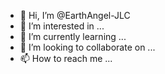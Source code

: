 - 👋 Hi, I’m @EarthAngel-JLC
- 👀 I’m interested in ...
- 🌱 I’m currently learning ...
- 💞️ I’m looking to collaborate on ...
- 📫 How to reach me ...

<!---
EarthAngel-JLC/EarthAngel-JLC is a ✨ special ✨ repository because its `README.md` (this file) appears on your GitHub profile.
You can click the Preview link to take a look at your changes.
--->
